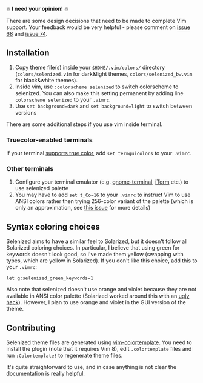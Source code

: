 🔥 **I need your opinion!** 🔥

There are some design decisions that need to be made to complete Vim support.
Your feedback would be very helpful - please comment on
[issue 68](https://github.com/jan-warchol/selenized/issues/68) and
[issue 74](https://github.com/jan-warchol/selenized/issues/74).


Installation
------------

1. Copy theme file(s) inside your `$HOME/.vim/colors/` directory
   (`colors/selenized.vim` for dark&light themes, `colors/selenized_bw.vim` for
   black&white themes).
1. Inside vim, use `:colorscheme selenized` to switch colorscheme to selenized.
   You can also make this setting permanent by adding line `colorscheme
   selenized` to your `.vimrc`.
1. Use `set background=dark` and `set background=light` to switch between versions

There are some additional steps if you use vim inside terminal.

### Truecolor-enabled terminals

If your terminal [supports true
color](https://gist.github.com/XVilka/8346728#now-supporting-true-color), add
`set termguicolors` to your `.vimrc`.

### Other terminals

1. Configure your terminal emulator (e.g. [gnome-terminal](../gnome-terminal),
   [iTerm](../iterm) etc.) to use selenized palette
1. You may have to add `set t_Co=16` to your `.vimrc` to instruct Vim to use
   ANSI colors rather then trying 256-color variant of the palette (which is
   only an approximation, see [this
   issue](https://github.com/jan-warchol/selenized/issues/65) for more details)


Syntax coloring choices
-----------------------

Selenized aims to have a similar feel to Solarized, but it doesn't follow all
Solarized coloring choices. In particular, I believe that using green for
keywords doesn't look good, so I've made them yellow (swapping with types,
which are yellow in Solarized). If you don't like this choice, add this to your
`.vimrc`:

    let g:selenized_green_keywords=1

Also note that selenized doesn't use orange and violet because they are not
available in ANSI color palette (Solarized worked around this with an [ugly
hack](https://github.com/jan-warchol/selenized/blob/master/whats-wrong-with-solarized.md#problems-with-implementation)).
However, I plan to use orange and violet in the GUI version of the theme.


Contributing
------------

Selenized theme files are generated using
[vim-colortemplate](https://github.com/lifepillar/vim-colortemplate). You need
to install the plugin (note that it requires Vim 8), edit `.colortemplate`
files and run `:Colortemplate!` to regenerate theme files.

It's quite straighforward to use, and in case anything is not clear the
documentation is really helpful.
